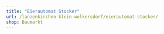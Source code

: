 ```yaml
---
title: "Eierautomat Stocker"
url: /lanzenkirchen-klein-wolkersdorf/eierautomat-stocker/
shop: Baumarkt
---
```


